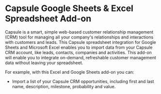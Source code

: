 # Capsule Google Sheets & Excel Spreadsheet Add-on

Capsule is a smart, simple web-based customer relationship management (CRM) tool for managing all your company's relationships and interactions with customers and leads. This Capsule spreadsheet integration for Google Sheets and Microsoft Excel enables you to import data from your Capsule CRM account, like leads, contacts, companies and activities. This add-on will enable you to integrate on-demand, refreshable customer management data without leaving your spreadsheet.

For example, with this Excel and Google Sheets add-on you can:

* Import a list of your Capsule CRM opportunities, including first and last name, description, milestone, probability and value.